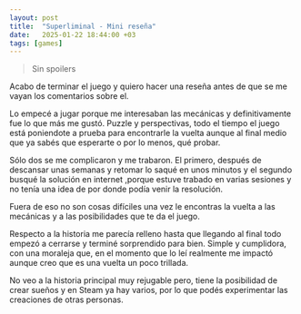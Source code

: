 ```yaml
---
layout: post
title:  "Superliminal - Mini reseña"
date:   2025-01-22 18:44:00 +03
tags: [games]
---
```


> Sin spoilers


Acabo de terminar el juego y quiero hacer una reseña antes de que se me vayan los comentarios sobre el. 

Lo empecé a jugar porque me interesaban las mecánicas y definitivamente fue lo que más me gustó. Puzzle y perspectivas, todo el tiempo el juego está poniendote a prueba para encontrarle la vuelta aunque al final medio que ya sabés que esperarte o por lo menos, qué probar.

Sólo dos se me complicaron y me trabaron. El primero, después de descansar unas semanas y retomar lo saqué en unos minutos y el segundo busqué la solución en internet ,porque estuve trabado en varias sesiones y no tenía una idea de por donde podía venir la resolución. 

Fuera de eso no son cosas difíciles una vez le encontras la vuelta a las mecánicas y a las posibilidades que te da el juego. 

Respecto a la historia me parecía relleno hasta que llegando al final todo empezó a cerrarse y terminé sorprendido para bien. Simple y cumplidora, con una moraleja que, en el momento que lo leí realmente me impactó aunque creo que es una vuelta un poco trillada. 

No veo a la historia principal muy rejugable pero, tiene la posibilidad de crear sueños y en Steam ya hay varios, por lo que podés experimentar las creaciones de otras personas. 